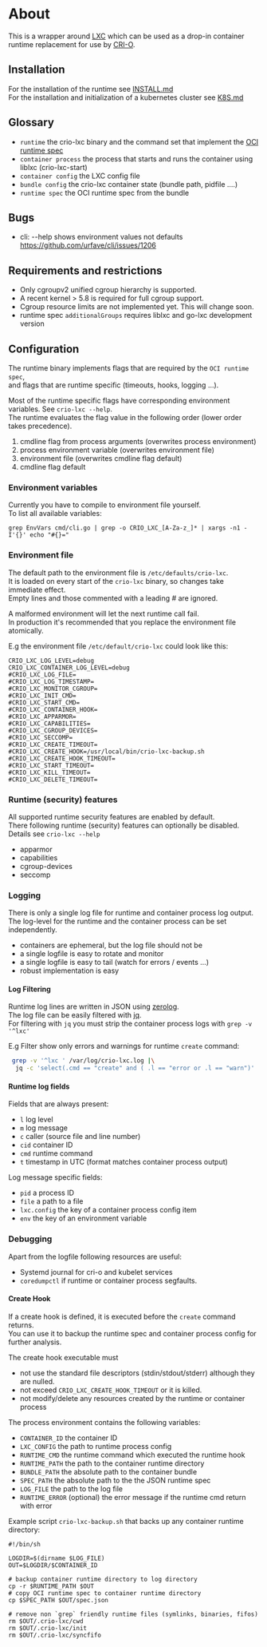 # About

This is a wrapper around [LXC](https://github.com/lxc/lxc) which can be used as
a drop-in container runtime replacement for use by
[CRI-O](https://github.com/kubernetes-sigs/cri-o).

## Installation

For the installation of the runtime see [INSTALL.md](INSTALL.md)</br>
For the installation and initialization of a kubernetes cluster see [K8S.md](K8S.md)

## Glossary

* `runtime` the crio-lxc binary and the command set that implement the [OCI runtime spec](https://github.com/opencontainers/runtime-spec/releases/download/v1.0.2/oci-runtime-spec-v1.0.2.html)
* `container process`  the process that starts and runs the container using liblxc (crio-lxc-start)
* `container config` the LXC config file
* `bundle config` the crio-lxc container state (bundle path, pidfile ....)
* `runtime spec` the OCI runtime spec from the bundle

## Bugs

* cli: --help shows environment values not defaults https://github.com/urfave/cli/issues/1206

## Requirements and restrictions

* Only cgroupv2 unified cgroup hierarchy is supported.
* A recent kernel > 5.8 is required for full cgroup support.
* Cgroup resource limits are not implemented yet. This will change soon.
* runtime spec `additionalGroups` requires liblxc and go-lxc development version

## Configuration

The runtime binary implements flags that are required by the `OCI runtime spec`,</br>
and flags that are runtime specific (timeouts, hooks, logging ...).

Most of the runtime specific flags have corresponding environment variables. See `crio-lxc --help`.</br>
The runtime evaluates the flag value in the following order (lower order takes precedence).

1. cmdline flag from process arguments (overwrites process environment)
2. process environment variable (overwrites environment file)
3. environment file (overwrites cmdline flag default)
4. cmdline flag default

### Environment variables

Currently you have to compile to environment file yourself.</br>
To list  all available variables:

```
grep EnvVars cmd/cli.go | grep -o CRIO_LXC_[A-Za-z_]* | xargs -n1 -I'{}' echo "#{}="
```

###  Environment file

The default path to the environment file is `/etc/defaults/crio-lxc`.</br>
It is loaded on every start of the `crio-lxc` binary, so changes take immediate effect.</br>
Empty lines and those commented with a leading *#* are ignored.</br>

A malformed environment will let the next runtime call fail.</br>
In production it's recommended that you replace the environment file atomically.</br>

E.g the environment file `/etc/default/crio-lxc` could look like this:

```
CRIO_LXC_LOG_LEVEL=debug
CRIO_LXC_CONTAINER_LOG_LEVEL=debug
#CRIO_LXC_LOG_FILE=
#CRIO_LXC_LOG_TIMESTAMP=
#CRIO_LXC_MONITOR_CGROUP=
#CRIO_LXC_INIT_CMD=
#CRIO_LXC_START_CMD=
#CRIO_LXC_CONTAINER_HOOK=
#CRIO_LXC_APPARMOR=
#CRIO_LXC_CAPABILITIES=
#CRIO_LXC_CGROUP_DEVICES=
#CRIO_LXC_SECCOMP=
#CRIO_LXC_CREATE_TIMEOUT=
#CRIO_LXC_CREATE_HOOK=/usr/local/bin/crio-lxc-backup.sh
#CRIO_LXC_CREATE_HOOK_TIMEOUT=
#CRIO_LXC_START_TIMEOUT=
#CRIO_LXC_KILL_TIMEOUT=
#CRIO_LXC_DELETE_TIMEOUT=
```

### Runtime (security) features

All supported runtime security features are enabled by default.</br>
There following runtime (security) features can optionally be disabled.</br>
Details see `crio-lxc --help`

* apparmor
* capabilities
* cgroup-devices
* seccomp

### Logging

There is only a single log file for runtime and container process log output.</br>
The log-level for the runtime and the container process can be set independently.

* containers are ephemeral, but the log file should not be
* a single logfile is easy to rotate and monitor
* a single logfile is easy to tail (watch for errors / events ...)
* robust implementation is easy

#### Log Filtering

Runtime log lines are written in JSON using [zerolog](https://github.com/rs/zerolog).</br>
The log file can be easily filtered with [jq](https://stedolan.github.io/jq/).</br>
For filtering with  `jq` you must strip the container process logs with `grep -v '^lxc'`</br>

E.g Filter show only errors and warnings for runtime `create` command:

```sh
 grep -v '^lxc ' /var/log/crio-lxc.log |\
  jq -c 'select(.cmd == "create" and ( .l == "error or .l == "warn")'
```

#### Runtime log fields

Fields that are always present:

* `l` log level
* `m` log message
* `c` caller (source file and line number)
* `cid` container ID
* `cmd` runtime command
* `t` timestamp in UTC (format matches container process output)

Log message specific fields:

* `pid` a process ID
* `file` a path to a file
* `lxc.config` the key of a container process config item
* `env` the key of an environment variable


### Debugging

Apart from the logfile following resources are useful:

* Systemd journal for cri-o and kubelet services
* `coredumpctl` if runtime or container process segfaults.

#### Create Hook

If a create hook is defined, it is executed before the `create` command returns.</br>
You can use it to backup the runtime spec and container process config for further analysis.</br>

The create hook executable must

* not use the standard file descriptors (stdin/stdout/stderr) although they are nulled.
* not exceed `CRIO_LXC_CREATE_HOOK_TIMEOUT` or it is killed.
* not modify/delete any resources created by the runtime or container process

The process environment contains the following variables:

* `CONTAINER_ID` the container ID
* `LXC_CONFIG` the path to runtime process config
* `RUNTIME_CMD` the runtime command which executed the runtime hook
* `RUNTIME_PATH` the path to the container runtime directory
* `BUNDLE_PATH` the absolute path to the container bundle
* `SPEC_PATH` the absolute path to the the JSON runtime spec
* `LOG_FILE` the path to the log file
* `RUNTIME_ERROR` (optional) the error message if the runtime cmd return with error

Example script `crio-lxc-backup.sh` that backs up any container runtime directory:

```
#!/bin/sh

LOGDIR=$(dirname $LOG_FILE)
OUT=$LOGDIR/$CONTAINER_ID

# backup container runtime directory to log directory
cp -r $RUNTIME_PATH $OUT
# copy OCI runtime spec to container runtime directory
cp $SPEC_PATH $OUT/spec.json

# remove non `grep` friendly runtime files (symlinks, binaries, fifos)
rm $OUT/.crio-lxc/cwd
rm $OUT/.crio-lxc/init
rm $OUT/.crio-lxc/syncfifo
```
